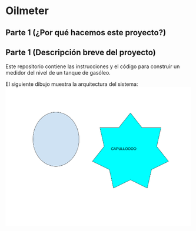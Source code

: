 # **Oilmeter**

## **Parte 1** (¿Por qué hacemos este proyecto?)

## **Parte 1** (Descripción breve del proyecto)

Este repositorio contiene las instrucciones y el código para construir un medidor del nivel de un tanque de gasóleo.

El siguiente dibujo muestra la arquitectura del sistema:
![Mi dibujo](./dibujo.png)
